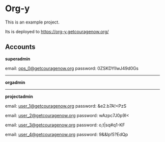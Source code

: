 # Org-y

This is an example project.

Its is deployed to https://org-y.getcouragenow.org/


## Accounts

**superadmin**

email: ops_0@getcouragenow.org
password: 0ZSKDYllwJ49d0Gs

---

**orgadmin**


---

**projectadmin**


email: user_1@getcouragenow.org
password: &e2.b7A!<PzS

email: user_2@getcouragenow.org
password: wAzpc7J0p9I<

email: user_3@getcouragenow.org
password: o,t|sq#q1-KF

email: user_4@getcouragenow.org
password: 9&&lp!5?EdQp